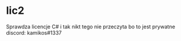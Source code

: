 # lic2
Sprawdza licencje C#
i tak nikt tego nie przeczyta bo to jest prywatne <br>
discord: kamikos#1337
